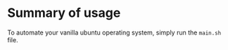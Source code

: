 # Summary of usage
To automate your vanilla ubuntu operating system, simply run the `main.sh` file.
